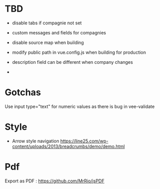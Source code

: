 

# TBD

- disable tabs if compagnie not set
- custom messages and fields for compagnies
- disable source map when building
- modify public path in vue.config.js when building for production


- description field can be different when company changes
- 


# Gotchas

Use input type="text" for numeric values as there is bug in vee-validate


# Style

 - Arrow style navigation
    https://line25.com/wp-content/uploads/2013/breadcrumbs/demo/demo.html

# Pdf

Export as PDF : https://github.com/MrRio/jsPDF